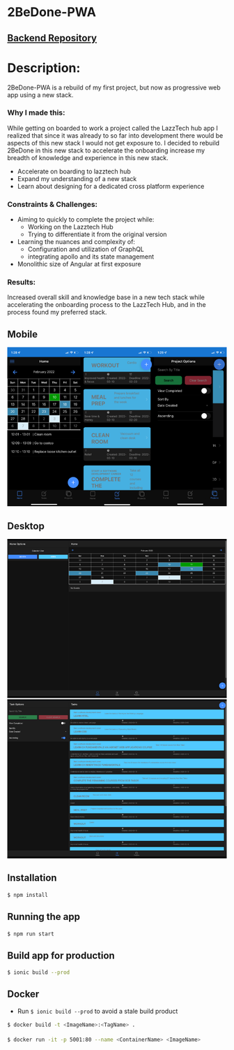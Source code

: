 # 2BeDone-PWA

## [Backend Repository](https://github.com/leolazz/2bedone-PWA-backend)

# Description:

2BeDone-PWA is a rebuild of my first project, but now as progressive web app using a new stack.

### Why I made this:

While getting on boarded to work a project called the LazzTech hub app I realized that since it was already to so far into development there would be aspects of this new stack I would not get exposure to. I decided to rebuild 2BeDone in this new stack to accelerate the onboarding increase my breadth of knowledge and experience in this new stack.

- Accelerate on boarding to lazztech hub
- Expand my understanding of a new stack
- Learn about designing for a dedicated cross platform experience

### Constraints & Challenges:

- Aiming to quickly to complete the project while:
  - Working on the Lazztech Hub
  - Trying to differentiate it from the original version
- Learning the nuances and complexity of:
  - Configuration and utilization of GraphQL
  - integrating apollo and its state management
- Monolithic size of Angular at first exposure

### Results:

Increased overall skill and knowledge base in a new tech stack while accelerating the onboarding process to the LazzTech Hub, and in the process found my preferred stack.

## Mobile
![screenshot-iphone](/images/2bedone-iphone.png)
## Desktop
![screenshot-calendar](/images/2bedone-web1.png)
![screenshot-calendar](/images/2bedone-web2.png)

## Installation

```bash
$ npm install
```

## Running the app

```bash
$ npm run start
```

## Build app for production

```bash
$ ionic build --prod
```

## Docker

- Run `$ ionic build --prod` to avoid a stale build product

```bash
$ docker build -t <ImageName>:<TagName> .

$ docker run -it -p 5001:80 --name <ContainerName> <ImageName>

```
